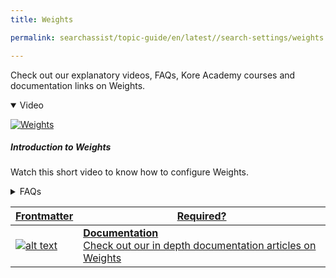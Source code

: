 ```yaml
---
title: Weights

permalink: searchassist/topic-guide/en/latest//search-settings/weights

---
```

<!--#### Topic Guide
###### Weights-->

   Check out our explanatory videos, FAQs, Kore Academy courses and documentation links on Weights.

     
<details class="introduction-video" open>
  <summary>Video
  </summary>
  
   [![Weights](images/VideoCoverImage.png)](https://player.vimeo.com/video/751567509?h=c0a2fddd2a&amp)

  ##### Introduction to Weights
  Watch this short video to know how to configure Weights.

</details>

<details>
  <summary>FAQs
  </summary>

  <a class="doc-link" target="_blank" href="https://docs.kore.ai/searchassist/manage-relevance/weights-2/">
 
  What are weights?

</a>

 <a class="doc-link" target="_blank" href="https://docs.kore.ai/searchassist/manage-relevance/weights-2/">
 
  How do I configure weights?

</a>
 

</details>


<a class="doc-link" target="_blank" href="https://docs.kore.ai/searchassist/manage-relevance/weights-2/">
 

| Frontmatter | Required? |
|-------------|-------------|
| ![alt text](images/SA_Documentation.svg "Title") | **Documentation**  <br /> Check out our in depth documentation articles on Weights  | 


</a>
